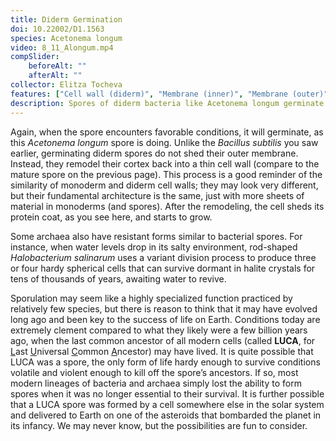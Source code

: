 ```yaml
---
title: Diderm Germination
doi: 10.22002/D1.1563
species: Acetonema longum
video: 8_11_Alongum.mp4
compSlider:
    beforeAlt: ""
    afterAlt: ""
collector: Elitza Tocheva
features: ["Cell wall (diderm)", "Membrane (inner)", "Membrane (outer)", "Ribosomes", "Spore coat", "Storage granules", "Vesicles (extracellular)"]
description: Spores of diderm bacteria like Acetonema longum germinate by shedding their protein coat and remodeling their cortex into a thin cell wall
---
```


Again, when the spore encounters favorable conditions, it will germinate, as this *Acetonema longum* spore is doing. Unlike the *Bacillus subtilis* you saw earlier, germinating diderm spores do not shed their outer membrane. Instead, they remodel their cortex back into a thin cell wall (compare to the mature spore on the previous page). This process is a good reminder of the similarity of monoderm and diderm cell walls; they may look very different, but their fundamental architecture is the same, just with more sheets of material in monoderms (and spores). After the remodeling, the cell sheds its protein coat, as you see here, and starts to grow.

Some archaea also have resistant forms similar to bacterial spores. For instance, when water levels drop in its salty environment, rod-shaped *Halobacterium salinarum* uses a variant division process to produce three or four hardy spherical cells that can survive dormant in halite crystals for tens of thousands of years, awaiting water to revive.

Sporulation may seem like a highly specialized function practiced by relatively few species, but there is reason to think that it may have evolved long ago and been key to the success of life on Earth. Conditions today are extremely clement compared to what they likely were a few billion years ago, when the last common ancestor of all modern cells (called **LUCA**, for <u>L</u>ast <u>U</u>niversal <u>C</u>ommon <u>A</u>ncestor) may have lived. It is quite possible that LUCA was a spore, the only form of life hardy enough to survive conditions volatile and violent enough to kill off the spore’s ancestors. If so, most modern lineages of bacteria and archaea simply lost the ability to form spores when it was no longer essential to their survival. It is further possible that a LUCA spore was formed by a cell somewhere else in the solar system and delivered to Earth on one of the asteroids that bombarded the planet in its infancy. We may never know, but the possibilities are fun to consider.

